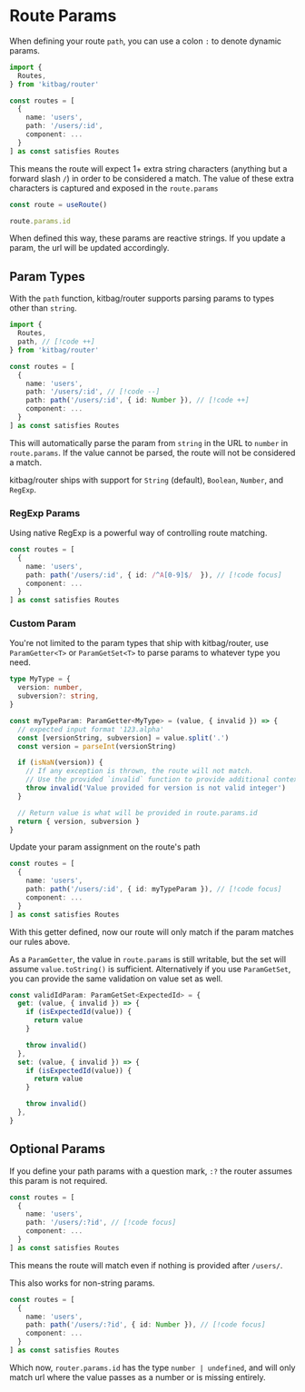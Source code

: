 # Route Params

When defining your route `path`, you can use a colon `:` to denote dynamic params.

```ts
import { 
  Routes,
} from 'kitbag/router'

const routes = [
  {
    name: 'users',
    path: '/users/:id',
    component: ...
  }
] as const satisfies Routes
```

This means the route will expect 1+ extra string characters (anything but a forward slash `/`) in order to be considered a match. The value of these extra characters is captured and exposed in the `route.params`

```ts
const route = useRoute()

route.params.id
```

When defined this way, these params are reactive strings. If you update a param, the url will be updated accordingly.

## Param Types

With the `path` function, kitbag/router supports parsing params to types other than `string`.

```ts
import { 
  Routes,
  path, // [!code ++]
} from 'kitbag/router'

const routes = [
  {
    name: 'users',
    path: '/users/:id', // [!code --]
    path: path('/users/:id', { id: Number }), // [!code ++]
    component: ...
  }
] as const satisfies Routes
```

This will automatically parse the param from `string` in the URL to `number` in `route.params`. If the value cannot be parsed, the route will not be considered a match.

kitbag/router ships with support for `String` (default), `Boolean`, `Number`, and `RegExp`.

### RegExp Params

Using native RegExp is a powerful way of controlling route matching.

```ts
const routes = [
  {
    name: 'users',
    path: path('/users/:id', { id: /^A[0-9]$/  }), // [!code focus]
    component: ...
  }
] as const satisfies Routes
```

### Custom Param

You're not limited to the param types that ship with kitbag/router, use `ParamGetter<T>` or `ParamGetSet<T>` to parse params to whatever type you need.

```ts
type MyType = {
  version: number,
  subversion?: string,
}

const myTypeParam: ParamGetter<MyType> = (value, { invalid }) => {
  // expected input format '123.alpha'
  const [versionString, subversion] = value.split('.')
  const version = parseInt(versionString)

  if (isNaN(version)) {
    // If any exception is thrown, the route will not match.
    // Use the provided `invalid` function to provide additional context to the router.
    throw invalid('Value provided for version is not valid integer')
  }

  // Return value is what will be provided in route.params.id
  return { version, subversion }
}
```

Update your param assignment on the route's path

```ts
const routes = [
  {
    name: 'users',
    path: path('/users/:id', { id: myTypeParam }), // [!code focus]
    component: ...
  }
] as const satisfies Routes
```

With this getter defined, now our route will only match if the param matches our rules above.

As a `ParamGetter`, the value in `route.params` is still writable, but the set will assume `value.toString()` is sufficient. Alternatively if you use `ParamGetSet`, you can provide the same validation on value set as well.

```ts
const validIdParam: ParamGetSet<ExpectedId> = {
  get: (value, { invalid }) => {
    if (isExpectedId(value)) {
      return value
    }

    throw invalid()
  },
  set: (value, { invalid }) => {
    if (isExpectedId(value)) {
      return value
    }

    throw invalid()
  },
}
```

## Optional Params

If you define your path params with a question mark, `:?` the router assumes this param is not required.

```ts
const routes = [
  {
    name: 'users',
    path: '/users/:?id', // [!code focus]
    component: ...
  }
] as const satisfies Routes
```

This means the route will match even if nothing is provided after `/users/`.

This also works for non-string params.

```ts
const routes = [
  {
    name: 'users',
    path: path('/users/:?id', { id: Number }), // [!code focus]
    component: ...
  }
] as const satisfies Routes
```

Which now, `router.params.id` has the type `number | undefined`, and will only match url where the value passes as a number or is missing entirely.
